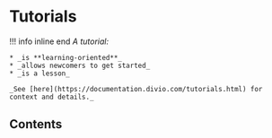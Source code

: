 # Tutorials

!!! info inline end
    _A tutorial:_

    * _is **learning-oriented**_
    * _allows newcomers to get started_
    * _is a lesson_

    _See [here](https://documentation.divio.com/tutorials.html) for context and details._

## Contents
